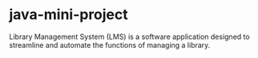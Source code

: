 # java-mini-project
Library Management System (LMS) is a software application designed to streamline and automate the functions of managing a library.
